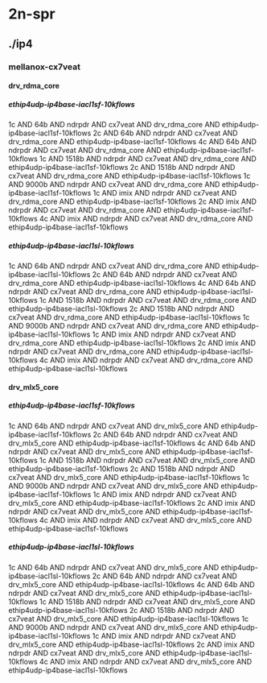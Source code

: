 # 2n-spr
## ./ip4
### mellanox-cx7veat
#### drv_rdma_core
##### ethip4udp-ip4base-iacl1sf-10kflows
1c AND 64b AND ndrpdr AND cx7veat AND drv_rdma_core AND ethip4udp-ip4base-iacl1sf-10kflows
2c AND 64b AND ndrpdr AND cx7veat AND drv_rdma_core AND ethip4udp-ip4base-iacl1sf-10kflows
4c AND 64b AND ndrpdr AND cx7veat AND drv_rdma_core AND ethip4udp-ip4base-iacl1sf-10kflows
1c AND 1518b AND ndrpdr AND cx7veat AND drv_rdma_core AND ethip4udp-ip4base-iacl1sf-10kflows
2c AND 1518b AND ndrpdr AND cx7veat AND drv_rdma_core AND ethip4udp-ip4base-iacl1sf-10kflows
1c AND 9000b AND ndrpdr AND cx7veat AND drv_rdma_core AND ethip4udp-ip4base-iacl1sf-10kflows
1c AND imix AND ndrpdr AND cx7veat AND drv_rdma_core AND ethip4udp-ip4base-iacl1sf-10kflows
2c AND imix AND ndrpdr AND cx7veat AND drv_rdma_core AND ethip4udp-ip4base-iacl1sf-10kflows
4c AND imix AND ndrpdr AND cx7veat AND drv_rdma_core AND ethip4udp-ip4base-iacl1sf-10kflows
##### ethip4udp-ip4base-iacl1sl-10kflows
1c AND 64b AND ndrpdr AND cx7veat AND drv_rdma_core AND ethip4udp-ip4base-iacl1sl-10kflows
2c AND 64b AND ndrpdr AND cx7veat AND drv_rdma_core AND ethip4udp-ip4base-iacl1sl-10kflows
4c AND 64b AND ndrpdr AND cx7veat AND drv_rdma_core AND ethip4udp-ip4base-iacl1sl-10kflows
1c AND 1518b AND ndrpdr AND cx7veat AND drv_rdma_core AND ethip4udp-ip4base-iacl1sl-10kflows
2c AND 1518b AND ndrpdr AND cx7veat AND drv_rdma_core AND ethip4udp-ip4base-iacl1sl-10kflows
1c AND 9000b AND ndrpdr AND cx7veat AND drv_rdma_core AND ethip4udp-ip4base-iacl1sl-10kflows
1c AND imix AND ndrpdr AND cx7veat AND drv_rdma_core AND ethip4udp-ip4base-iacl1sl-10kflows
2c AND imix AND ndrpdr AND cx7veat AND drv_rdma_core AND ethip4udp-ip4base-iacl1sl-10kflows
4c AND imix AND ndrpdr AND cx7veat AND drv_rdma_core AND ethip4udp-ip4base-iacl1sl-10kflows
#### drv_mlx5_core
##### ethip4udp-ip4base-iacl1sf-10kflows
1c AND 64b AND ndrpdr AND cx7veat AND drv_mlx5_core AND ethip4udp-ip4base-iacl1sf-10kflows
2c AND 64b AND ndrpdr AND cx7veat AND drv_mlx5_core AND ethip4udp-ip4base-iacl1sf-10kflows
4c AND 64b AND ndrpdr AND cx7veat AND drv_mlx5_core AND ethip4udp-ip4base-iacl1sf-10kflows
1c AND 1518b AND ndrpdr AND cx7veat AND drv_mlx5_core AND ethip4udp-ip4base-iacl1sf-10kflows
2c AND 1518b AND ndrpdr AND cx7veat AND drv_mlx5_core AND ethip4udp-ip4base-iacl1sf-10kflows
1c AND 9000b AND ndrpdr AND cx7veat AND drv_mlx5_core AND ethip4udp-ip4base-iacl1sf-10kflows
1c AND imix AND ndrpdr AND cx7veat AND drv_mlx5_core AND ethip4udp-ip4base-iacl1sf-10kflows
2c AND imix AND ndrpdr AND cx7veat AND drv_mlx5_core AND ethip4udp-ip4base-iacl1sf-10kflows
4c AND imix AND ndrpdr AND cx7veat AND drv_mlx5_core AND ethip4udp-ip4base-iacl1sf-10kflows
##### ethip4udp-ip4base-iacl1sl-10kflows
1c AND 64b AND ndrpdr AND cx7veat AND drv_mlx5_core AND ethip4udp-ip4base-iacl1sl-10kflows
2c AND 64b AND ndrpdr AND cx7veat AND drv_mlx5_core AND ethip4udp-ip4base-iacl1sl-10kflows
4c AND 64b AND ndrpdr AND cx7veat AND drv_mlx5_core AND ethip4udp-ip4base-iacl1sl-10kflows
1c AND 1518b AND ndrpdr AND cx7veat AND drv_mlx5_core AND ethip4udp-ip4base-iacl1sl-10kflows
2c AND 1518b AND ndrpdr AND cx7veat AND drv_mlx5_core AND ethip4udp-ip4base-iacl1sl-10kflows
1c AND 9000b AND ndrpdr AND cx7veat AND drv_mlx5_core AND ethip4udp-ip4base-iacl1sl-10kflows
1c AND imix AND ndrpdr AND cx7veat AND drv_mlx5_core AND ethip4udp-ip4base-iacl1sl-10kflows
2c AND imix AND ndrpdr AND cx7veat AND drv_mlx5_core AND ethip4udp-ip4base-iacl1sl-10kflows
4c AND imix AND ndrpdr AND cx7veat AND drv_mlx5_core AND ethip4udp-ip4base-iacl1sl-10kflows
